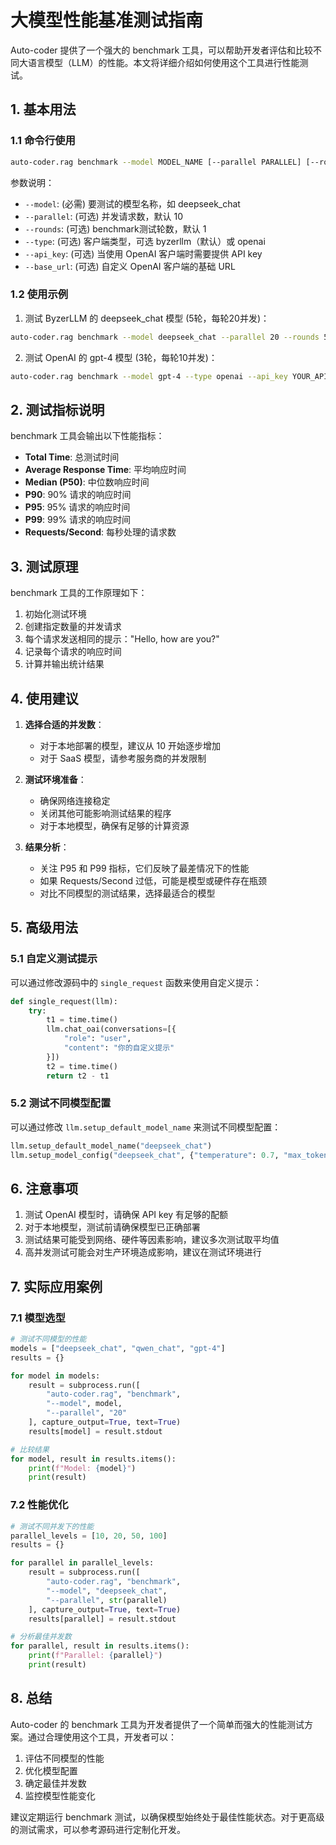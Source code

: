 # 大模型性能基准测试指南

Auto-coder 提供了一个强大的 benchmark 工具，可以帮助开发者评估和比较不同大语言模型（LLM）的性能。本文将详细介绍如何使用这个工具进行性能测试。

## 1. 基本用法

### 1.1 命令行使用

```bash
auto-coder.rag benchmark --model MODEL_NAME [--parallel PARALLEL] [--rounds ROUNDS] [--type CLIENT_TYPE] [--api_key API_KEY] [--base_url BASE_URL]
```

参数说明：
- `--model`: (必需) 要测试的模型名称，如 deepseek_chat
- `--parallel`: (可选) 并发请求数，默认 10
- `--rounds`: (可选) benchmark测试轮数，默认 1
- `--type`: (可选) 客户端类型，可选 byzerllm（默认）或 openai
- `--api_key`: (可选) 当使用 OpenAI 客户端时需要提供 API key
- `--base_url`: (可选) 自定义 OpenAI 客户端的基础 URL

### 1.2 使用示例

1. 测试 ByzerLLM 的 deepseek_chat 模型 (5轮，每轮20并发)：
```bash
auto-coder.rag benchmark --model deepseek_chat --parallel 20 --rounds 5
```

2. 测试 OpenAI 的 gpt-4 模型 (3轮，每轮10并发)：
```bash
auto-coder.rag benchmark --model gpt-4 --type openai --api_key YOUR_API_KEY --parallel 10 --rounds 3
```

## 2. 测试指标说明

benchmark 工具会输出以下性能指标：

- **Total Time**: 总测试时间
- **Average Response Time**: 平均响应时间
- **Median (P50)**: 中位数响应时间
- **P90**: 90% 请求的响应时间
- **P95**: 95% 请求的响应时间
- **P99**: 99% 请求的响应时间
- **Requests/Second**: 每秒处理的请求数

## 3. 测试原理

benchmark 工具的工作原理如下：

1. 初始化测试环境
2. 创建指定数量的并发请求
3. 每个请求发送相同的提示："Hello, how are you?"
4. 记录每个请求的响应时间
5. 计算并输出统计结果

## 4. 使用建议

1. **选择合适的并发数**：
   - 对于本地部署的模型，建议从 10 开始逐步增加
   - 对于 SaaS 模型，请参考服务商的并发限制

2. **测试环境准备**：
   - 确保网络连接稳定
   - 关闭其他可能影响测试结果的程序
   - 对于本地模型，确保有足够的计算资源

3. **结果分析**：
   - 关注 P95 和 P99 指标，它们反映了最差情况下的性能
   - 如果 Requests/Second 过低，可能是模型或硬件存在瓶颈
   - 对比不同模型的测试结果，选择最适合的模型

## 5. 高级用法

### 5.1 自定义测试提示

可以通过修改源码中的 `single_request` 函数来使用自定义提示：

```python
def single_request(llm):
    try:
        t1 = time.time()
        llm.chat_oai(conversations=[{
            "role": "user",
            "content": "你的自定义提示"
        }])
        t2 = time.time()
        return t2 - t1
```

### 5.2 测试不同模型配置

可以通过修改 `llm.setup_default_model_name` 来测试不同模型配置：

```python
llm.setup_default_model_name("deepseek_chat")
llm.setup_model_config("deepseek_chat", {"temperature": 0.7, "max_tokens": 100})
```

## 6. 注意事项

1. 测试 OpenAI 模型时，请确保 API key 有足够的配额
2. 对于本地模型，测试前请确保模型已正确部署
3. 测试结果可能受到网络、硬件等因素影响，建议多次测试取平均值
4. 高并发测试可能会对生产环境造成影响，建议在测试环境进行

## 7. 实际应用案例

### 7.1 模型选型

```python
# 测试不同模型的性能
models = ["deepseek_chat", "qwen_chat", "gpt-4"]
results = {}

for model in models:
    result = subprocess.run([
        "auto-coder.rag", "benchmark",
        "--model", model,
        "--parallel", "20"
    ], capture_output=True, text=True)
    results[model] = result.stdout

# 比较结果
for model, result in results.items():
    print(f"Model: {model}")
    print(result)
```

### 7.2 性能优化

```python
# 测试不同并发下的性能
parallel_levels = [10, 20, 50, 100]
results = {}

for parallel in parallel_levels:
    result = subprocess.run([
        "auto-coder.rag", "benchmark",
        "--model", "deepseek_chat",
        "--parallel", str(parallel)
    ], capture_output=True, text=True)
    results[parallel] = result.stdout

# 分析最佳并发数
for parallel, result in results.items():
    print(f"Parallel: {parallel}")
    print(result)
```

## 8. 总结

Auto-coder 的 benchmark 工具为开发者提供了一个简单而强大的性能测试方案。通过合理使用这个工具，开发者可以：

1. 评估不同模型的性能
2. 优化模型配置
3. 确定最佳并发数
4. 监控模型性能变化

建议定期运行 benchmark 测试，以确保模型始终处于最佳性能状态。对于更高级的测试需求，可以参考源码进行定制化开发。